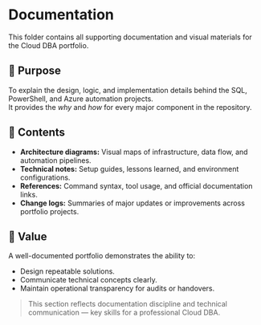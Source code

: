 # Documentation

This folder contains all supporting documentation and visual materials for the Cloud DBA portfolio.

## 🧭 Purpose
To explain the design, logic, and implementation details behind the SQL, PowerShell, and Azure automation projects.  
It provides the *why* and *how* for every major component in the repository.

## 📂 Contents
- **Architecture diagrams:** Visual maps of infrastructure, data flow, and automation pipelines.  
- **Technical notes:** Setup guides, lessons learned, and environment configurations.  
- **References:** Command syntax, tool usage, and official documentation links.  
- **Change logs:** Summaries of major updates or improvements across portfolio projects.

## 🧠 Value
A well-documented portfolio demonstrates the ability to:
- Design repeatable solutions.
- Communicate technical concepts clearly.
- Maintain operational transparency for audits or handovers.

> This section reflects documentation discipline and technical communication — key skills for a professional Cloud DBA.
